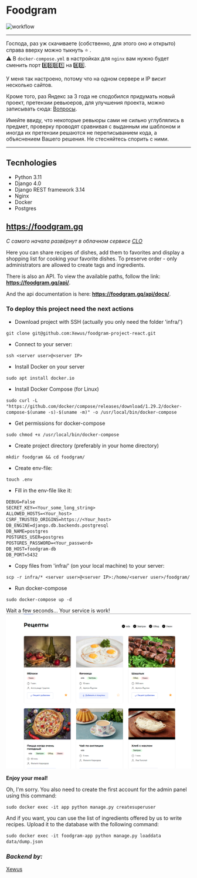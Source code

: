 # Foodgram

![workflow](https://github.com/Xewus/Foodgram/actions/workflows/main.yml/badge.svg)

***
Господа, раз уж скачиваете (собственно, для этого оно и открыто) справа вверху можно тыкнуть :star: .  
:warning: В `docker-compose.yml` в настройках для `nginx` вам нужно будет сменить порт :eight::zero::zero::one: на :eight::zero:.

У меня так настроено, потому что на одном сервере и IP висит несколько сайтов.

Кроме того, раз Яндекс за 3 года не сподобился придумать новый проект, претензии ревьюеров, для улучшения проекта, можно записывать сюда: [Вопросы](https://github.com/Xewus/foodgram-project-react/issues).

Имейте ввиду, что некоторые ревьюры сами не сильно углублялись в предмет, проверку проводят сравнивая с выданным им шаблоном и иногда их претензии решаются не переписыванием кода, а объяснением Вашего решения. Не стесняйтесь спорить с ними. 
***

## Tecnhologies

- Python 3.11
- Django 4.0
- Django REST framework 3.14
- Nginx
- Docker
- Postgres

## https://foodgram.gq

*С самого начала развёрнут в облачном сервисе [CLO](https://lk.clo.ru/sign/up/?ref_id=1113625)*

Here you can share recipes of dishes, add them to favorites and display a shopping list for cooking your favorite dishes.
To preserve order - only administrators are allowed to create tags and ingredients.

There is also an API. To view the available paths, follow the link: **https://foodgram.gq/api/**.

And the api documentation is here: **https://foodgram.gq/api/docs/**.

### To deploy this project need the next actions

- Download project with SSH (actually you only need the folder 'infra/')

```text
git clone git@github.com:Xewus/foodgram-project-react.git
```

- Connect to your server:

```text
ssh <server user>@<server IP>
```

- Install Docker on your server

```text
sudo apt install docker.io
```

- Install Docker Compose (for Linux)

```text
sudo curl -L "https://github.com/docker/compose/releases/download/1.29.2/docker-compose-$(uname -s)-$(uname -m)" -o /usr/local/bin/docker-compose
```

- Get permissions for docker-compose

```text
sudo chmod +x /usr/local/bin/docker-compose
```

- Create project directory (preferably in your home directory)

```text
mkdir foodgram && cd foodgram/
```

- Create env-file:

```text
touch .env
```

- Fill in the env-file like it:

```text
DEBUG=False
SECRET_KEY=<Your_some_long_string>
ALLOWED_HOSTS=<Your_host>
CSRF_TRUSTED_ORIGINS=https://<Your_host>
DB_ENGINE=django.db.backends.postgresql
DB_NAME=postgres
POSTGRES_USER=postgres
POSTGRES_PASSWORD=<Your_password>
DB_HOST=foodgram-db
DB_PORT=5432
```

- Copy files from 'infra/' (on your local machine) to your server:

```text
scp -r infra/* <server user>@<server IP>:/home/<server user>/foodgram/
```

- Run docker-compose

```text
sudo docker-compose up -d
```

Wait a few seconds...
Your service is work!
![Иллюстрация к проекту](https://github.com/Xewus/Foodgram/blob/master/screen.png)

**Enjoy your meal!**

Oh, I'm sorry. You also need to create the first account for the admin panel using this command:

```text
sudo docker exec -it app python manage.py createsuperuser
```

And if you want, you can use the list of ingredients offered by us to write recipes.
Upload it to the database with the following command:

```text
sudo docker exec -it foodgram-app python manage.py loaddata data/dump.json
```

### *Backend by:*

[Xewus](https://github.com/Xewus)
